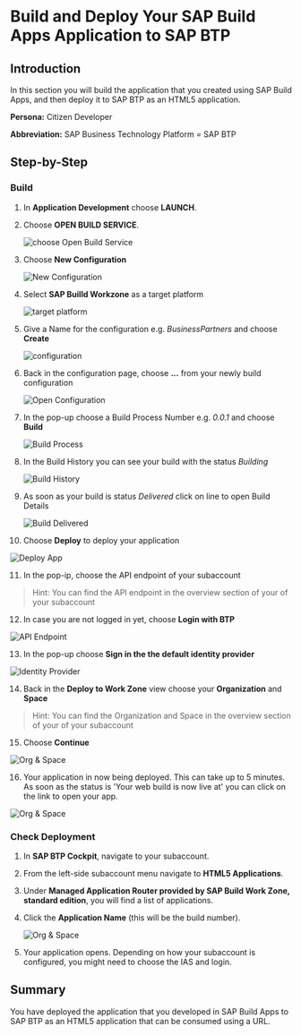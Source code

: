 # Build and Deploy Your SAP Build Apps Application to SAP BTP

## Introduction

In this section you will build the application that you created using SAP Build Apps, and then deploy it to SAP BTP as an HTML5 application.

**Persona:** Citizen Developer

**Abbreviation:** SAP Business Technology Platform = SAP BTP


## Step-by-Step

### Build

1. In **Application Development** choose **LAUNCH**.

2. Choose **OPEN BUILD SERVICE**.

   ![choose Open Build Service](./images/ba_build_open_build_service.png)

3. Choose **New Configuration**

   ![New Configuration](./images/deploy-1.png)

4. Select **SAP Builld Workzone** as a target platform

   ![target platform](./images/deploy-2.png)

5. Give a Name for the configuration e.g. *BusinessPartners* and choose **Create**

   ![configuration](./images/deploy-3.png)

6. Back in the configuration page, choose **...** from your newly build configuration

   ![Open Configuration](./images/deploy-4.png)

7. In the pop-up choose a Build Process Number e.g. *0.0.1* and choose **Build**

   ![Build Process](./images/deploy-5.png)

8. In the Build History you can see your build with the status *Building*

   ![Build History](./images/deploy-6.png)

9. As soon as your build is status *Delivered* click on line to open Build Details

   ![Build Delivered](./images/deploy-7.png)

10. Choose **Deploy** to deploy your application

   ![Deploy App](./images/deploy-8.png)

11. In the pop-ip, choose the API endpoint of your subaccount

> Hint: You can find the API endpoint in the overview section of your  of your subaccount

12. In case you are not logged in yet, choose **Login with BTP**

   ![API Endpoint](./images/deploy-9.png)

13. In the pop-up choose **Sign in the the default identity provider**

   ![Identity Provider](./images/deploy-10.png)

14. Back in the **Deploy to Work Zone** view choose your **Organization** and **Space**

> Hint: You can find the Organization and Space in the overview section of your  of your subaccount

15. Choose **Continue**

   ![Org & Space](./images/deploy-11.png)

16. Your application in now being deployed. This can take up to 5 minutes. As soon as the status is 'Your web build is now live at' you can click on the link to open your app.

   ![Org & Space](./images/deploy-12.png)



### Check Deployment

1. In **SAP BTP Cockpit**, navigate to your subaccount.

2. From the left-side subaccount menu navigate to **HTML5 Applications**.

3. Under **Managed Application Router provided by SAP Build Work Zone, standard edition**, you will find a list of applications.

4. Click the **Application Name** (this will be the build number).

   ![Org & Space](./images/deploy-13.png)

5. Your application opens. Depending on how your subaccount is configured, you might need to choose the IAS and login.

## Summary

You have deployed the application that you developed in SAP Build Apps to SAP BTP as an HTML5 application that can be consumed using a URL.
